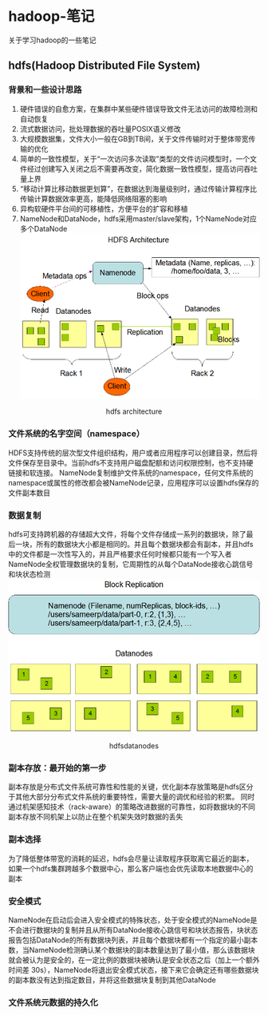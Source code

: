 # hadoop-笔记
关于学习hadoop的一些笔记


## hdfs(Hadoop Distributed File System)

### 背景和一些设计思路
1. 硬件错误的自愈方案，在集群中某些硬件错误导致文件无法访问的故障检测和自动恢复
2. 流式数据访问，批处理数据的吞吐量POSIX语义修改
3. 大规模数据集，文件大小一般在GB到TB间，关于文件传输时对于整体带宽传输的优化
4. 简单的一致性模型，关于“一次访问多次读取”类型的文件访问模型时，一个文件经过创建写入关闭之后不需要再改变，简化数据一致性模型，提高访问吞吐量上界
5. “移动计算比移动数据更划算”，在数据达到海量级别时，通过传输计算程序比传输计算数据效率更高，能降低网络阻塞的影响
6. 异构软硬件平台间的可移植性，方便平台的扩容和移植
7. NameNode和DataNode，hdfs采用master/slave架构，1个NameNode对应多个DataNode
![image](frame_img/hdfsarchitecture.gif)
<p align="center">hdfs architecture</p>

### 文件系统的名字空间（namespace）
HDFS支持传统的层次型文件组织结构，用户或者应用程序可以创建目录，然后将文件保存至目录中。当前hdfs不支持用户磁盘配额和访问权限控制，也不支持硬链接和软连接。
NameNode复制维护文件系统的namespace，任何文件系统的namespace或属性的修改都会被NameNode记录，应用程序可以设置hdfs保存的文件副本数目

### 数据复制
hdfs可支持跨机器的存储超大文件，将每个文件存储成一系列的数据块，除了最后一块，所有的数据块大小都是相同的。并且每个数据块都会有副本，并且hdfs中的文件都是一次性写入的，并且严格要求任何时候都只能有一个写入者NameNode全权管理数据块的复制，它周期性的从每个DataNode接收心跳信号和块状态检测
![image](frame_img/hdfsdatanodes.gif)
<p align="center">hdfsdatanodes</p>

### 副本存放：最开始的第一步
副本存放是分布式文件系统可靠性和性能的关键，优化副本存放策略是hdfs区分于其他大部分分布式文件系统的重要特性，需要大量的调优和经验的积累。 同时通过机架感知技术（rack-aware）的策略改进数据的可靠性，如将数据块的不同副本存放不同机架上以防止在整个机架失效时数据的丢失

### 副本选择
为了降低整体带宽的消耗的延迟，hdfs会尽量让读取程序获取离它最近的副本，如果一个hdfs集群跨越多个数据中心，那么客户端也会优先读取本地数据中心的副本

### 安全模式
NameNode在启动后会进入安全模式的特殊状态，处于安全模式的NameNode是不会进行数据块的复制并且从所有DataNode接收心跳信号和块状态报告，块状态报告包括DataNode的所有数据块列表，并且每个数据块都有一个指定的最小副本数，当NameNode检测确认某个数据块的副本数量达到了最小值，那么该数据块就会被认为是安全的，在一定比例的数据块被确认是安全状态之后（加上一个额外时间差 30s），NameNode将退出安全模式状态，接下来它会确定还有哪些数据块的副本数没有达到指定数目，并将这些数据块复制到其他DataNode

### 文件系统元数据的持久化
